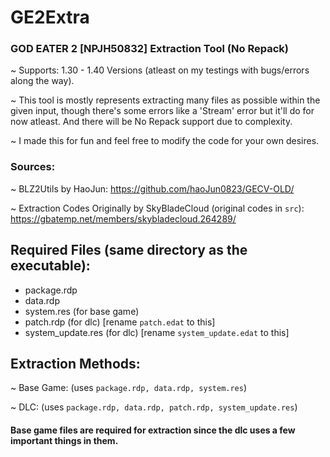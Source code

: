 # GE2Extra
### GOD EATER 2 [NPJH50832] Extraction Tool (No Repack)

~ Supports: 1.30 - 1.40 Versions (atleast on my testings with bugs/errors along the way).

~ This tool is mostly represents extracting many files as possible within the given input, though there's some errors like a 'Stream' error but it'll do for now atleast. And there will be No Repack support due to complexity.

~ I made this for fun and feel free to modify the code for your own desires.


### Sources:

~ BLZ2Utils by HaoJun: https://github.com/haoJun0823/GECV-OLD/

~ Extraction Codes Originally by SkyBladeCloud (original codes in `src`): https://gbatemp.net/members/skybladecloud.264289/

## Required Files (same directory as the executable):
- package.rdp
- data.rdp
- system.res (for base game)
- patch.rdp (for dlc) [rename `patch.edat` to this]
- system_update.res (for dlc) [rename `system_update.edat` to this]

## Extraction Methods:
~ Base Game: (uses `package.rdp, data.rdp, system.res`)

~ DLC: (uses `package.rdp, data.rdp, patch.rdp, system_update.res`)


#### Base game files are required for extraction since the dlc uses a few important things in them.

